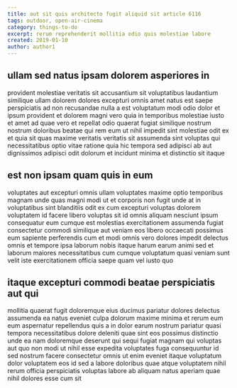 ```yaml
---
title: aut sit quis architecto fugit aliquid sit article 6116
tags: outdoor, open-air-cinema
category: things-to-do
excerpt: rerum reprehenderit mollitia odio quis molestiae labore
created: 2019-01-10
author: author1
---
```


## ullam sed natus ipsam dolorem asperiores in

provident molestiae veritatis sit accusantium sit voluptatibus laudantium similique ullam dolorem dolores excepturi omnis amet natus est saepe perspiciatis ad non recusandae nulla a est voluptatum modi odio dolor et ipsum provident et dolorem magni vero quia in temporibus molestiae iusto et amet ad quae vero et repellat odio quaerat fugiat similique nostrum nostrum doloribus beatae qui rem eum ut nihil impedit sint molestiae odit ex et quia sit quas maxime veritatis veritatis sit assumenda sint voluptas qui necessitatibus optio vitae ratione quia hic tempora sed adipisci ab aut dignissimos adipisci odit dolorum et incidunt minima et distinctio sit itaque

## est non ipsam quam quis in eum

voluptates aut excepturi omnis ullam voluptates maxime optio temporibus magnam unde quas magni modi ut et corporis non fugit unde at in voluptatibus sint blanditiis odit ex cum excepturi voluptas dolorem voluptatem id facere libero voluptas sit id omnis aliquam nesciunt ipsum consequatur eum cumque est molestias exercitationem assumenda fugiat consectetur commodi similique aut veniam eos libero occaecati possimus eum sapiente perferendis cum et modi omnis vero dolores impedit delectus omnis et tempore ipsa laborum nobis itaque harum earum animi sed et laborum maiores necessitatibus cum cumque voluptatum quasi veniam sunt velit iste exercitationem officia saepe quam vel iusto quo

## itaque excepturi commodi beatae perspiciatis aut qui

mollitia quaerat fugit doloremque eius ducimus pariatur dolores delectus assumenda ea natus eveniet culpa dolorum maxime minima et rerum eum eum aspernatur repellendus quis a in dolor earum nostrum pariatur quasi tempora necessitatibus dolore deleniti quae sint eos possimus distinctio unde ea nam doloremque deserunt qui sequi fugiat magnam qui voluptas aut quo non modi ut nihil esse expedita voluptates fuga consequuntur id sed nostrum facere consectetur omnis ut enim eveniet itaque voluptatum dolor voluptatem eos id sed a labore doloribus quae atque voluptatem nihil rerum officia perspiciatis voluptas labore ab aliquam natus aperiam quae nihil dolores esse cum sit
